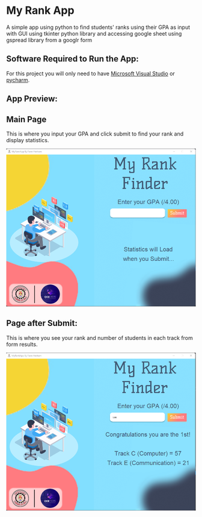 # My Rank App 

A simple app using python to find students' ranks using their GPA as input with GUI using tkinter python library and accessing google sheet using gspread library from a googlr form


## Software Required to Run the App:

For this project you will only need to have [Microsoft Visual Studio](https://visualstudio.microsoft.com/downloads/) or [pycharm](https://www.jetbrains.com/pycharm/download/#section=windows).

## App Preview:
<h2>Main Page</h2>

<p>This is where you input your GPA and click submit to find your rank and display statistics.</p>
<img src="https://github.com/fares-h-moneim/MyRankApp/blob/main/App%20preview%201.png"></img>

<h2>Page after Submit:</h2>

<p>This is where you see your rank and number of students in each track from form results.</p>
<img src="https://github.com/fares-h-moneim/MyRankApp/blob/main/App%20preview%202.png"></img>

